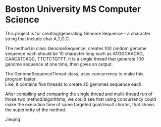 # Boston University MS Computer Science 

This project is for creating/generating Genome Sequence - a character string that include char A,T,G,C.

The method in class GenomeSequence, creates 100 random genome sequence each should be 10 character 
long such as ATGGCAACAG, CAACATCAGC, TTCTCTGTTT. It is a single thread that generate 100 genome
sequence at one time, then gives an output. 

The GenomeSequenceThread class, uses concurrency to make this program faster.  
Like, it contains five threads to create 20 genomes sequence each. 

After compiling and comparing the single thread and multi-thread run of those two method/algorithms, 
we could see that using concurrency could make the execution time of same targeted goal/result
shorter, that shows the superiority of the method. 

Jieqing
